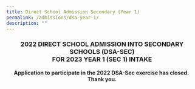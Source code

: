 ```yaml
---
title: Direct School Admission Secondary (Year 1)
permalink: /admissions/dsa-year-1/
description: ""
---
```

### <center>2022 DIRECT SCHOOL ADMISSION INTO SECONDARY SCHOOLS (DSA-SEC)  <br>FOR 2023 YEAR 1 (SEC 1) INTAKE</center>

**<center>Application to participate in the 2022 DSA-Sec exercise has closed.  Thank you.</center>**